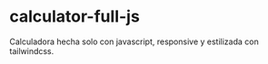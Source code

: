 # calculator-full-js
Calculadora hecha solo con javascript, responsive y estilizada con tailwindcss.
